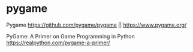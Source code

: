 
# pygame

Pygame https://github.com/pygame/pygame || https://www.pygame.org/

PyGame: A Primer on Game Programming in Python https://realpython.com/pygame-a-primer/
